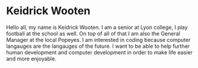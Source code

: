 # Keidrick Wooten
Hello all, my name is Keidrick Wooten. I am a senior at Lyon college, I play football at the school as well. On top of all of that I am also the General Manager at the local Popeyes. 
I am interested in coding because computer langauges are the langauges of the future. I want to be able to help further human development and computer development in order to make life easier and more enjoyable. 
